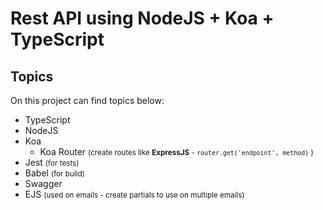 # Rest API using **NodeJS + Koa + TypeScript**

## Topics

On this project can find topics below:

*   TypeScript
*   NodeJS
*   Koa
    -   Koa Router <small>(create routes like **ExpressJS** - `router.get('endpoint', method)` )</small>
*   Jest <small>(for tests)</small>
*   Babel <small>(for build)</small>
*   Swagger
*   EJS <small>(used on emails - create partials to use on multiple emails)</small>
